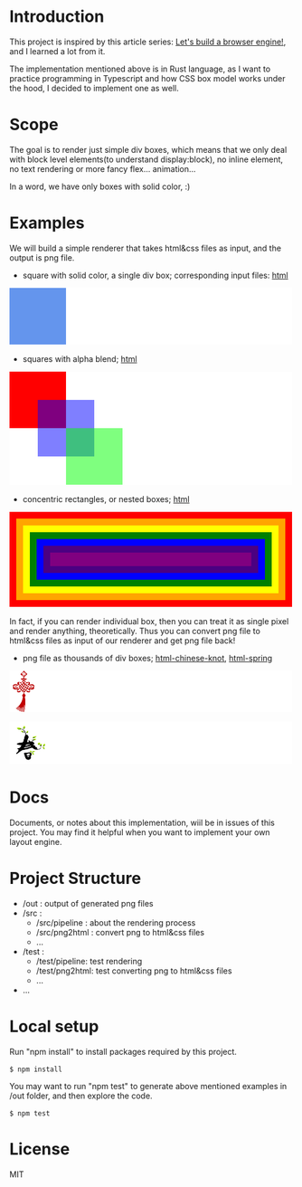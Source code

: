 # Introduction

This project is inspired by this article series: [Let's build a browser engine!](https://limpet.net/mbrubeck/2014/08/08/toy-layout-engine-1.html), and I learned a lot from it.

The implementation mentioned above is in Rust language, as I want to practice programming in Typescript and how CSS box model works under the hood, I decided to implement one as well.

# Scope

The goal is to render just simple div boxes, which means that we only deal with block level elements(to understand display:block), no inline element, no text rendering or more fancy flex... animation... 

In a word, we have only boxes with solid color, :)

# Examples

We will build a simple renderer that takes html&css files as input, and the output is png file.

* square with solid color, a single div box; corresponding input files: [html](https://ianpas.github.io/layout-edu/basic/)

![](https://github.com/ianpas/layout-edu/blob/master/doc/main-basic.png)

* squares with alpha blend; [html](https://ianpas.github.io/layout-edu/alpha-blend/)

![](https://github.com/ianpas/layout-edu/blob/master/doc/main-alpha-blend.png)

* concentric rectangles, or nested boxes; [html](https://ianpas.github.io/layout-edu/concentric/)

![](https://github.com/ianpas/layout-edu/blob/master/doc/main-concentric.png)

In fact, if you can render individual box, then you can treat it as single pixel and render anything, theoretically. Thus you can convert png file to html&css files as input of our renderer and get png file back!

* png file as thousands of div boxes; [html-chinese-knot](https://ianpas.github.io/layout-edu/png2html/chinese-knot/), [html-spring](https://ianpas.github.io/layout-edu/png2html/spring/)

![](https://github.com/ianpas/layout-edu/blob/master/doc/main-chinese-knot.png)

![](https://github.com/ianpas/layout-edu/blob/master/doc/main-spring.png)

# Docs 

Documents, or notes about this implementation, wiil be in issues of this project. You may find it helpful when you want to implement your own layout engine.

# Project Structure


* /out : output of generated png files
* /src : 
  * /src/pipeline : about the rendering process
  * /src/png2html : convert png to html&css files
  * ...
* /test :
  * /test/pipeline: test rendering
  * /test/png2html: test converting png to html&css files
  * ...
* ...
# Local setup

Run "npm install" to install packages required by this project.

```
$ npm install
```

You may want to run "npm test" to generate above mentioned examples in /out folder, and then explore the code.

```
$ npm test
```

# License

MIT
